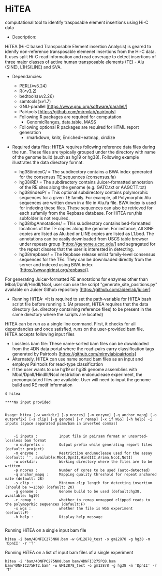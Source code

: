 # HiTEA
computational tool to identify trasposable element insertions using Hi-C data


- Description:

HiTEA (Hi-C based Transposable Element insertion Analysis) is geared to idenify non-reference transposable elemenet insertions from the Hi-C data. It uses split Hi-C read information and read coverage to detect insertions of three major classes of active human transposable elements (TE) - Alu (SINE), L1HS(LINE) and SVA.


- Dependancies:
  - PERL(≥v5.24)
  - R(≥v3.2)
  - bedtools(≥v2.26)
  - samtools(≥v1.7)
  - GNU-parallel [https://www.gnu.org/software/parallel/]
  - Pairtools [https://github.com/mirnylab/pairtools]
  - Following R packages are required for computation
    - GenomicRanges, data.table, MASS
  - Following optional R packages are required for HTML report generation
    - rmarkdown, knitr, EnrichedHeatmap, circlize
 
 - Required data files:
 HiTEA requires following reference data files during the run. These files are typically grouped under the directory with name of the genome build (such as hg19 or hg38). Following example illustrates the data directory format. 
   - hg38/indexC/        = The subdirectory contains a BWA index generated for the consensus TE sequences (consensus.fa)
   - hg38/RE/            = The subdirectory contains Juicer-formatted annotation of the RE sites along the genome (e.g. GATC.txt or AAGCTT.txt) 
   - hg38/indexP/        = This optional subdirectory contains polymorphic sequences for a given TE family. For example, all Polymorphic Alu sequences are written down in a file in Alu.fa file. BWA index is used for indexing these files. These sequences can also be retrieved for each sufamily from the Repbase database. For HiTEA run,this subfolder is not required.  
   - hg38/bgAnnotations/ = This subdirectory contains bed-formatted locations of the TE copies along the genome. For instance, All SINE copies are listed as Alu.bed or LINE copies are listed as L1.bed. The annotations can be easily downloaded from USCS table browser under repeats group [https://genome.ucsc.edu/] and segragated for the repeat classes that the user is interested in detecting.
   - hg38/repbase/       = The Repbase release enlist family-level consensus sequences for the TEs. They can be downloaded directly from the server and indexed using BWA index [https://www.girinst.org/repbase/]. 

 For generating Juicer-formatted RE annotations for enzymes other than MboI/DpnII/HindII/NcoI, user can use the script "generate_site_positions.py" available on Juicer Github repository [https://github.com/aidenlab/juicer] 
 
 
 
- Running HiTEA:
  *It is required to set the path-variable for HiTEA bash script file before running it.
  (At present, HiTEA requires that the data directory (i.e. directory containing reference files) to be present in the same directory where the scripts are located)  
 
 HiTEA can be run as a single line command. First, it checks for all dependancies and once satisfied, runs on the user-provided bam file. HiTEA accepts following input files
  - Lossless bam file: These name-sorted bam files can be downloaded from the 4DN data portal where the read-pairs carry classification tags generated by Pairtools [https://github.com/mirnylab/pairtools]
  - Alternately, HiTEA can use name sorted bam files as an input and employs Pairtools for read-type classification
  - If the user wants to use hg19 or hg38 genome assemblies with MboI/DpnII/HindIII/NcoI restriction endonuclease experiment, the precomputated files are available. User will need to input the genome build and RE motif information
  
```
$ hitea

****No input provided


Usage: hitea [-w workdir] [-p ncores] [-m enzyme] [-q anchor_mapq] [-o outprefix] [-s clip] [-g genome] [-r remap] [-x if WGS] [-h help] -i inputs (space separated psam/bam in inverted commas)


    -i inputs :          Input file in pairsam format or unsorted-lossless bam format
    -o outprefix :       Output prefix while generating report files (default: project)
    -m enzyme :          Restriction endunuclease used for the assay (default: '', available:MboI,DpnII,HindIII,Arima,NcoI,NotI)
    -w workdir:          Working directory where the files are to be written
    -p ncores :          Number of cores to be used (auto-detected)
    -q anchor_mapq :     Mapping quality threshold for repeat anchored mate (default: 28)
    -s clip :            Minimum clip length for detecting insertion (should be >=13bp) (default: 20)
    -g genome :          Genome build to be used (default:hg38, available: hg19)
    -r remap :           whether to remap unmapped clipped reads to the polymoprhic sequences (default:F)
    -x wgs :             whether the file is WGS experiment (default:F)
    -h help :            Display help message


```
  
Running HiTEA on a single input bam file
```
hitea -i bam/4DNFIC275NK8.bam -w GM12878_test -o gm12878 -g hg38 -m 'DpnII' -r 'T'
```

Running HiTEA on a list of input bam files of a single experiment
```
hitea -i 'bam/4DNFPC275NK8.bam bam/4DNFIJ275PQ9.bam bam/4DNFIC275HT2.bam' -w GM12878_test -o gm12878 -g hg38 -m 'DpnII' -r 'T'
```
  
